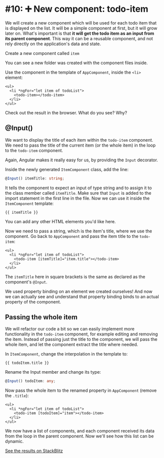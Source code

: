 # \#10: ➕ New component: todo-item

We will create a new component which will be used for each todo item that is displayed on the list. It will be a simple component at first, but it will grow later on. What's important is that **it will get the todo item as an input from its parent component**. This way it can be a reusable component, and not rely directly on the application's data and state.

Create a new component called `item`

You can see a new folder was created with the component files inside.

Use the component in the template of `AppComponent`, inside the `<li>` element:

```markup
<ul>
  <li *ngFor="let item of todoList">
    <todo-item></todo-item>
  </li>
</ul>
```

Check out the result in the browser. What do you see? Why?

## @Input\(\)

We want to display the title of each item within the `todo-item` component. We need to pass the title of the current item \(or the whole item\) in the loop to the `todo-item` component.

Again, Angular makes it really easy for us, by providing the `Input` decorator.

Inside the newly generated `ItemComponent` class, add the line:

```typescript
@Input() itemTitle: string;
```

It tells the component to expect an input of type string and to assign it to the class member called `itemTitle`. Make sure that `Input` is added to the import statement in the first line in the file. Now we can use it inside the `ItemComponent` template:

```markup
{{ itemTitle }}
```

You can add any other HTML elements you'd like here.

Now we need to pass a string, which is the item's title, where we use the component. Go back to `AppComponent` and pass the item title to the `todo-item`:

```markup
<ul>
  <li *ngFor="let item of todoList">
    <todo-item [itemTitle]="item.title"></todo-item>
  </li>
</ul>
```

The `itemTitle` here in square brackets is the same as declared as the component's `@Input`.

We used property binding on an element we created ourselves! And now we can actually see and understand that property binding binds to an actual property of the component.

## Passing the whole item

We will refactor our code a bit so we can easily implement more functionality in the `todo-item` component, for example editing and removing the item. Instead of passing just the title to the component, we will pass the whole item, and let the component extract the title where needed.

In `ItemComponent`, change the interpolation in the template to:

```markup
{{ todoItem.title }}
```

Rename the Input member and change its type:

```typescript
@Input() todoItem: any;
```

Now pass the whole item to the renamed property in `AppComponent` \(remove the `.title`\):

```markup
<ul>
  <li *ngFor="let item of todoList">
    <todo-item [todoItem]="item"></todo-item>
  </li>
</ul>
```

We now have a list of components, and each component received its data from the loop in the parent component. Now we'll see how this list can be dynamic.

[See the results on StackBlitz](https://stackblitz.com/github/angularbootcamp/todo-list-tutorial-steps/tree/step-10_New_component_todo-item)

